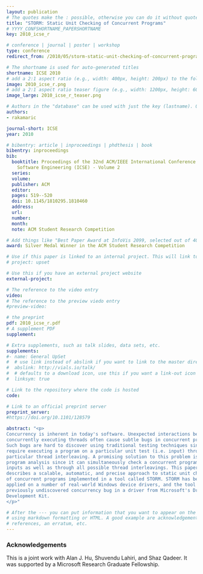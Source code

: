 ```yaml
---
layout: publication
# The quotes make the : possible, otherwise you can do it without quotes
title: "STORM: Static Unit Checking of Concurrent Programs"
# YYYY_CONFSHORTNAME_PAPERSHORTNAME
key: 2010_icse_r

# conference | journal | poster | workshop
type: conference
redirect_from: /2010/05/storm-static-unit-checking-of-concurrent-programs

# The shortname is used for auto-generated titles
shortname: ICSE 2010
# add a 2:1 aspect ratio (e.g., width: 400px, height: 200px) to the folder /assets/images/papers/
image: 2010_icse_r.png
# add a 2:1 aspect ratio teaser figure (e.g., width: 1200px, height: 600px) to the folder /assets/images/papers/
image_large: 2010_icse_r_teaser.png

# Authors in the "database" can be used with just the key (lastname). Others can be written properly.
authors:
- rakamaric

journal-short: ICSE
year: 2010

# bibentry: article | inproceedings | phdthesis | book
bibentry: inproceedings
bib:
  booktitle: Proceedings of the 32nd ACM/IEEE International Conference on
    Software Engineering (ICSE) - Volume 2
  series:
  volume:
  publisher: ACM
  editor:
  pages: 519--520
  doi: 10.1145/1810295.1810460
  address:
  url:
  number:
  month:
  note: ACM Student Research Competition

# Add things like "Best Paper Award at InfoVis 2099, selected out of 4000 submissions"
award: Silver Medal Winner in the ACM Student Research Competition

# Use if this paper is linked to an internal project. This will link to the project site
# project: upset

# Use this if you have an external project website
external-project:

# The reference to the video entry
video:
# The reference to the preview viedo entry
#preview-video:

# the preprint
pdf: 2010_icse_r.pdf
# A supplement PDF
supplement:

# Extra supplements, such as talk slides, data sets, etc.
supplements:
#- name: General UpSet
#  # use link instead of abslink if you want to link to the master directory
#  abslink: http://vials.io/talk/
#  # defaults to a download icon, use this if you want a link-out icon
#  linksym: true

# Link to the repository where the code is hosted
code:

# Link to an official preprint server
preprint_server:
#https://doi.org/10.1101/128579

abstract: "<p>
Concurrency is inherent in today's software. Unexpected interactions between
concurrently executing threads often cause subtle bugs in concurrent programs.
Such bugs are hard to discover using traditional testing techniques since they
require executing a program on a particular unit test (i.e. input) through a
particular thread interleaving. A promising solution to this problem is static
program analysis since it can simultaneously check a concurrent program on all
inputs as well as through all possible thread interleavings. This paper
describes a scalable, automatic, and precise approach to static unit checking
of concurrent programs implemented in a tool called STORM. STORM has been
applied on a number of real-world Windows device drivers, and the tool found a
previously undiscovered concurrency bug in a driver from Microsoft's Driver
Development Kit.
</p>"

# After the --- you can put information that you want to appear on the website
# using markdown formatting or HTML. A good example are acknowledgements, extra
# references, an erratum, etc.
---
```

### Acknowledgements

This is a joint work with Alan J. Hu, Shuvendu Lahiri, and Shaz Qadeer. It was
supported by a Microsoft Research Graduate Fellowship.

